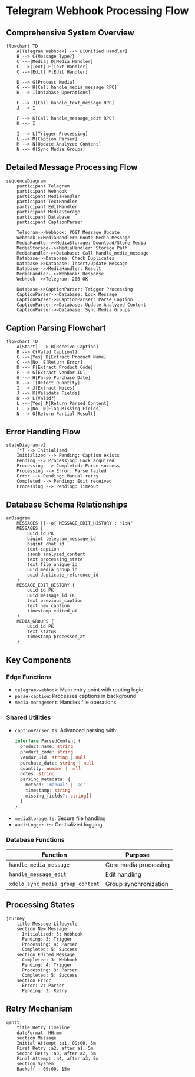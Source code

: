 # Telegram Webhook Processing Flow

## Comprehensive System Overview

```mermaid
flowchart TD
    A[Telegram Webhook] --> B[Unified Handler]
    B --> C{Message Type?}
    C -->|Media| D[Media Handler]
    C -->|Text| E[Text Handler]
    C -->|Edit| F[Edit Handler]

    D --> G[Process Media]
    G --> H[Call handle_media_message RPC]
    H --> I[Database Operations]

    E --> J[Call handle_text_message RPC]
    J --> I

    F --> K[Call handle_message_edit RPC]
    K --> I

    I --> L[Trigger Processing]
    L --> M[Caption Parser]
    M --> N[Update Analyzed Content]
    N --> O[Sync Media Groups]
```

## Detailed Message Processing Flow

```mermaid
sequenceDiagram
    participant Telegram
    participant Webhook
    participant MediaHandler
    participant TextHandler
    participant EditHandler
    participant MediaStorage
    participant Database
    participant CaptionParser

    Telegram->>Webhook: POST Message Update
    Webhook->>MediaHandler: Route Media Message
    MediaHandler->>MediaStorage: Download/Store Media
    MediaStorage-->>MediaHandler: Storage Path
    MediaHandler->>Database: Call handle_media_message
    Database->>Database: Check Duplicates
    Database->>Database: Insert/Update Message
    Database-->>MediaHandler: Result
    MediaHandler-->>Webhook: Response
    Webhook-->>Telegram: 200 OK

    Database->>CaptionParser: Trigger Processing
    CaptionParser->>Database: Lock Message
    CaptionParser->>CaptionParser: Parse Caption
    CaptionParser->>Database: Update Analyzed Content
    CaptionParser->>Database: Sync Media Groups
```

## Caption Parsing Flowchart

```mermaid
flowchart TD
    A[Start] --> B[Receive Caption]
    B --> C{Valid Caption?}
    C -->|Yes| D[Extract Product Name]
    C -->|No| E[Return Error]
    D --> F[Extract Product Code]
    F --> G[Extract Vendor ID]
    G --> H[Parse Purchase Date]
    H --> I[Detect Quantity]
    I --> J[Extract Notes]
    J --> K[Validate Fields]
    K --> L{Valid?}
    L -->|Yes| M[Return Parsed Content]
    L -->|No| N[Flag Missing Fields]
    N --> O[Return Partial Result]
```

## Error Handling Flow

```mermaid
stateDiagram-v2
    [*] --> Initialized
    Initialized --> Pending: Caption exists
    Pending --> Processing: Lock acquired
    Processing --> Completed: Parse success
    Processing --> Error: Parse failed
    Error --> Pending: Manual retry
    Completed --> Pending: Edit received
    Processing --> Pending: Timeout
```

## Database Schema Relationships

```mermaid
erDiagram
    MESSAGES ||--o{ MESSAGE_EDIT_HISTORY : "1:N"
    MESSAGES {
        uuid id PK
        bigint telegram_message_id
        bigint chat_id
        text caption
        jsonb analyzed_content
        text processing_state
        text file_unique_id
        uuid media_group_id
        uuid duplicate_reference_id
    }
    MESSAGE_EDIT_HISTORY {
        uuid id PK
        uuid message_id FK
        text previous_caption
        text new_caption
        timestamp edited_at
    }
    MEDIA_GROUPS {
        uuid id PK
        text status
        timestamp processed_at
    }
```

## Key Components

### Edge Functions
- `telegram-webhook`: Main entry point with routing logic
- `parse-caption`: Processes captions in background
- `media-management`: Handles file operations

### Shared Utilities
- `captionParser.ts`: Advanced parsing with:
  ```typescript
  interface ParsedContent {
    product_name: string
    product_code: string
    vendor_uid: string | null
    purchase_date: string | null
    quantity: number | null
    notes: string
    parsing_metadata: {
      method: 'manual' | 'ai'
      timestamp: string
      missing_fields?: string[]
    }
  }
  ```
- `mediaStorage.ts`: Secure file handling
- `auditLogger.ts`: Centralized logging

### Database Functions
| Function | Purpose |
|----------|---------|
| `handle_media_message` | Core media processing |
| `handle_message_edit` | Edit handling |
| `xdelo_sync_media_group_content` | Group synchronization |

## Processing States

```mermaid
journey
    title Message Lifecycle
    section New Message
      Initialized: 5: Webhook
      Pending: 3: Trigger
      Processing: 4: Parser
      Completed: 5: Success
    section Edited Message
      Completed: 3: Webhook
      Pending: 4: Trigger
      Processing: 3: Parser
      Completed: 5: Success
    section Error
      Error: 2: Parser
      Pending: 3: Retry
```

## Retry Mechanism

```mermaid
gantt
    title Retry Timeline
    dateFormat  HH:mm
    section Message
    Initial Attempt :a1, 09:00, 5m
    First Retry :a2, after a1, 5m
    Second Retry :a3, after a2, 5m
    Final Attempt :a4, after a3, 5m
    section System
    Backoff : 09:00, 15m

